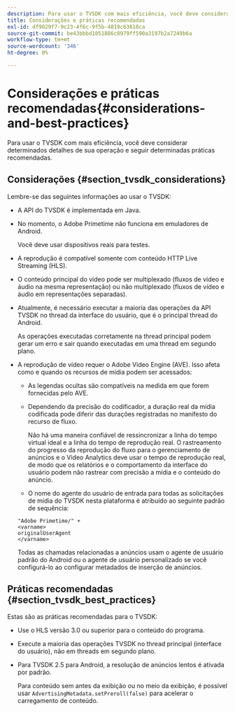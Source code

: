 ```yaml
---
description: Para usar o TVSDK com mais eficiência, você deve considerar determinados detalhes de sua operação e seguir determinadas práticas recomendadas.
title: Considerações e práticas recomendadas
exl-id: df9029f7-9c23-4f6c-9f5b-4819c63610ca
source-git-commit: be43bbbd1051886c8979ff590a3197b2a7249b6a
workflow-type: tm+mt
source-wordcount: '346'
ht-degree: 0%

---
```


# Considerações e práticas recomendadas{#considerations-and-best-practices}

Para usar o TVSDK com mais eficiência, você deve considerar determinados detalhes de sua operação e seguir determinadas práticas recomendadas.

## Considerações {#section_tvsdk_considerations}

Lembre-se das seguintes informações ao usar o TVSDK:

* A API do TVSDK é implementada em Java.
* No momento, o Adobe Primetime não funciona em emuladores de Android.

   Você deve usar dispositivos reais para testes.
* A reprodução é compatível somente com conteúdo HTTP Live Streaming (HLS).
* O conteúdo principal do vídeo pode ser multiplexado (fluxos de vídeo e áudio na mesma representação) ou não multiplexado (fluxos de vídeo e áudio em representações separadas).
* Atualmente, é necessário executar a maioria das operações da API TVSDK no thread da interface do usuário, que é o principal thread do Android.

   As operações executadas corretamente na thread principal podem gerar um erro e sair quando executadas em uma thread em segundo plano.
* A reprodução de vídeo requer o Adobe Video Engine (AVE). Isso afeta como e quando os recursos de mídia podem ser acessados:

   * As legendas ocultas são compatíveis na medida em que forem fornecidas pelo AVE.
   * Dependendo da precisão do codificador, a duração real da mídia codificada pode diferir das durações registradas no manifesto do recurso de fluxo.

      Não há uma maneira confiável de ressincronizar a linha do tempo virtual ideal e a linha do tempo de reprodução real. O rastreamento do progresso da reprodução do fluxo para o gerenciamento de anúncios e o Video Analytics deve usar o tempo de reprodução real, de modo que os relatórios e o comportamento da interface do usuário podem não rastrear com precisão a mídia e o conteúdo do anúncio.
   * O nome do agente do usuário de entrada para todas as solicitações de mídia do TVSDK nesta plataforma é atribuído ao seguinte padrão de sequência:

   ```
   "Adobe Primetime/" + 
   <varname>
   originalUserAgent
   </varname> 
   ```

   Todas as chamadas relacionadas a anúncios usam o agente de usuário padrão do Android ou o agente de usuário personalizado se você configurá-lo ao configurar metadados de inserção de anúncios.

## Práticas recomendadas {#section_tvsdk_best_practices}

Estas são as práticas recomendadas para o TVSDK:

* Use o HLS versão 3.0 ou superior para o conteúdo do programa.
* Execute a maioria das operações TVSDK no thread principal (interface do usuário), não em threads em segundo plano.
* Para TVSDK 2.5 para Android, a resolução de anúncios lentos é ativada por padrão.

   Para conteúdo sem antes da exibição ou no meio da exibição, é possível usar `AdvertisingMetadata.setPreroll(false)` para acelerar o carregamento de conteúdo.
